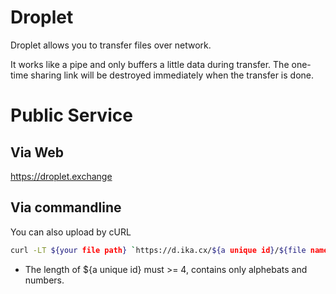 # Droplet

Droplet allows you to transfer files over network.

It works like a pipe and only buffers a little data during transfer. The one-time sharing link will be destroyed immediately when the transfer is done.

# Public Service
## Via Web
https://droplet.exchange

## Via commandline
You can also upload by cURL
```sh
curl -LT ${your file path} `https://d.ika.cx/${a unique id}/${file name}
```

* The length of ${a unique id} must >= 4, contains only alphebats and numbers. 

